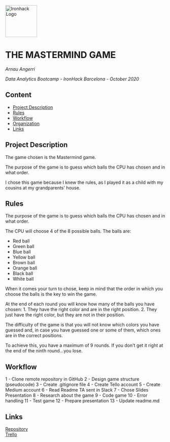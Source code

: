 <img src="https://bit.ly/2VnXWr2" alt="Ironhack Logo" width="100"/>

# THE MASTERMIND GAME
*Arnau Angerri*

*Data Analytics Bootcamp - IronHack Barcelona - October 2020*

## Content
- [Project Description](#project-description)
- [Rules](#rules)
- [Workflow](#workflow)
- [Organization](#organization)
- [Links](#links)

## Project Description

The game chosen is the Mastermind game.

The purpose of the game is to guess which balls the CPU has chosen and in what order. 

I chose this game because I knew the rules, as I played it as a child with my cousins at my grandparents' house.

## Rules

The purpose of the game is to guess which balls the CPU has chosen and in what order.

The CPU will choose 4 of the 8 possible balls. The balls are:

- Red ball
- Green ball
- Blue ball
- Yellow ball
- Brown ball
- Orange ball
- Black ball
- White ball

When it comes your turn to chose, keep in mind that the order in which you choose the balls is the key to win the game.

At the end of each round you will know how many of the balls you have chosen:
     1. They have the right color and are in the right position.
     2. They just have the right color, but they are not in their position.

The difficulty of the game is that you will not know which colors you have guessed and, in case you have guessed one or some of them, which ones are in the correct positions.

To achieve this, you have a maximum of 9 rounds. If you don't get it right at the end of the ninth round...you lose.

## Workflow

   1 - Clone remote repository in GitHub
   2 - Design game structure (pseudocode)
   3 - Create .gitignore file
   4 - Create Tello account
   5 - Create Medium account
   6 - Read Readme TA sent in Slack
   7 - Chose Slides Presentation
   8 - Research about the game
   9 - Code game
   10 - Error handling
   11 - Test game
   12 - Prepare presentation
   13 - Update readme.md

## Links

[Repository](https://github.com/angerri86/Project-Week-1-Build-Your-Own-Game)  
[Trello](https://trello.com/angerri8/mastermind)  
